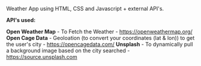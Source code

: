 Weather App using HTML, CSS and Javascript + external API's.

**API's used:**

**Open Weather Map** - To Fetch the Weather - https://openweathermap.org/
**Open Cage Data** - Geoloation (to convert your coordinates (lat & lon)) to get the user's city - https://opencagedata.com/
**Unsplash** - To dynamically pull a background image based on the city searched - https://source.unsplash.com

